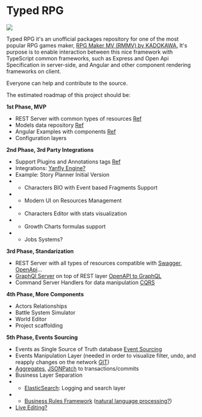 
# Typed RPG

![](https://raw.githubusercontent.com/aitorllj93/trpg/master/logo200x200.png)


Typed RPG it's an unofficial packages repository for one of the most popular RPG games maker, [RPG Maker MV (RMMV) by KADOKAWA.](http://www.rpgmakerweb.com/products/programs/rpg-maker-mv)
It's purpose is to enable interaction between this nice framework with TypeScript common frameworks, such as Express and Open Api Specification in server-side, and Angular and other component rendering frameworks on client.

Everyone can help and contribute to the source.

The estimated roadmap of this project should be:

**1st Phase, MVP**
- REST Server with common types of resources [Ref](https://restfulapi.net/)
- Models data repository [Ref](https://www.typescriptlang.org/docs/handbook/classes.html)
- Angular Examples with components [Ref](https://angular.io/guide/architecture-components)
- Configuration layers

**2nd Phase, 3rd Party Integrations**

- Support Plugins and Annotations tags [Ref](https://forums.rpgmakerweb.com/index.php?threads/i-want-to-start-scipting-for-mv.56615/)
- Integrations: [Yanfly Engine?](http://yanfly.moe/yep/)
- Example: Story Planner Initial Version
- - Characters BIO with Event based Fragments Support
- - Modern UI on Resources Management
- - Characters Editor with stats visualization
- - Growth Charts formulas support
- - Jobs Systems?

**3rd Phase, Standarization**
- REST Server with all types of resources compatible with [Swagger](https://swagger.io/tools/swagger-codegen/), [OpenApi](https://www.openapis.org/)...
- [GraphQl Server](https://graphql.org/learn/) on top of REST layer [OpenAPI to GraphQL](https://github.com/strongloop/oasgraph)
- Command Server Handlers for data manipulation [CQRS](https://martinfowler.com/bliki/CQRS.html)

**4th Phase, More Components**
- Actors Relationships
- Battle System Simulator
- World Editor
- Project scaffolding

**5th Phase, Events Sourcing**
- Events as Single Source of Truth database [Event Sourcing](https://martinfowler.com/eaaDev/EventSourcing.html)
- Events Manipulation Layer (needed in order to visualize filter, undo, and reapply changes on the network [GIT](https://www.kenneth-truyers.net/2016/10/13/git-nosql-database/)) 
- [Aggregates](http://cqrs.nu/Faq/aggregates), [JSONPatch](http://jsonpatch.com/) to transactions/commits
- Business Layer Separation
- - [ElasticSearch](https://www.elastic.co/products/elasticsearch): Logging and search layer
- - [Business Rules Framework](https://www.ibm.com/support/knowledgecenter/SSQP76_8.9.0/com.ibm.odm.dserver.rules.designer.author/config_auth_topics/con_rd_bom_brl_parts.html) ([natural language processing?](https://medium.com/@datamonsters/13-deep-learning-frameworks-for-natural-language-processing-in-python-2b84a6b6cd98)) 
- [Live Editing?]([https://socket.io/])
